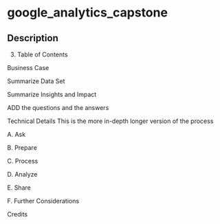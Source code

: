 # google_analytics_capstone

## Description
<!-- 
1. Create a database in MySQL and upload all 12 files
2. Use SQL to get the files you need for Excel charts and dashboard

-->


3. Table of Contents

<!-- Insert Banner photo of dashboard -->

Business Case

Summarize Data Set

<!-- Insert image of the database EER diagram -->

Summarize Insights and Impact

ADD the questions and the answers

Technical Details
  This is the more in-depth longer version of the process
  
  A. Ask
  
  B. Prepare
  
  C. Process
  
  D. Analyze
  
  E. Share
  
  F. Further Considerations
  
  Credits
